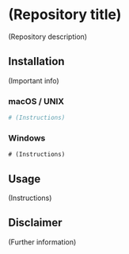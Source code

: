 # (Repository title)

(Repository description)

## Installation

(Important info)

### macOS / UNIX

```bash
# (Instructions)
```

### Windows

```
# (Instructions)
```

## Usage

(Instructions)

## Disclaimer

(Further information)
